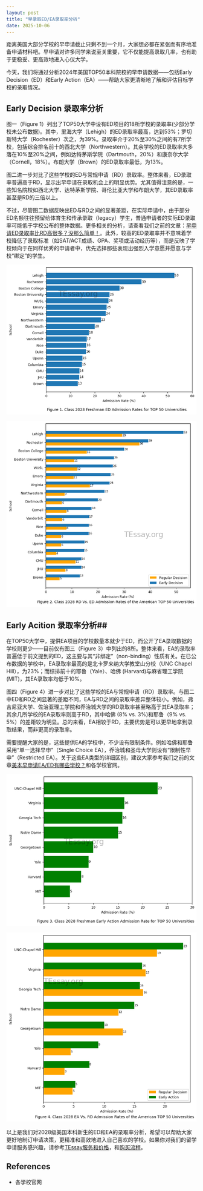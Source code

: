 ```yaml
---
layout: post
title: "早录取ED/EA录取率分析"
date: 2025-10-06
---
```

距离美国大部分学校的早申请截止只剩不到一个月，大家想必都在紧张而有序地准备申请材料吧。早申请对许多同学来说至关重要，它不仅能提高录取几率，也有助于更稳妥、更高效地进入心仪大学。

今天，我们将通过分析2024年美国TOP50本科院校的早申请数据——包括Early Decision（ED）和Early Action（EA）——帮助大家更清晰地了解和评估目标学校的录取情况。

## Early Decision 录取率分析 ##

图一（Figure 1）列出了TOP50大学中设有ED项目的18所学校的录取率(少部分学校未公布数据)。其中，里海大学（Lehigh）的ED录取率最高，达到53%；罗切斯特大学（Rochester）次之，为39%。录取率介于20%至30%之间的有7所学校，包括综合排名前十的西北大学（Northwestern）。其余学校的ED录取率大多落在10%至20%之间，例如达特茅斯学院（Dartmouth，20%）和康奈尔大学（Cornell，18%）。布朗大学（Brown）的ED录取率最低，为13%。

图二进一步对比了这些学校的ED与常规申请（RD）录取率。整体来看，ED录取率普遍高于RD，显示出早申请在录取机会上的明显优势。尤其值得注意的是，一些知名院校如西北大学、达特茅斯学院、哥伦比亚大学和布朗大学，其ED录取率甚至是RD的三倍以上。

不过，尽管图二数据反映出ED与RD之间的显著差距，在实际申请中，由于部分ED名额往往预留给体育生和传承录取（legacy）学生，普通申请者的实际ED录取率可能低于学校公布的整体数据。更多相关的分析，请查看我们之前的文章：[早申请ED录取率比RD高很多？没那么简单！](https://tessay.org/blog/2021/08/19/early-admission-easy-or-not)。此外，较高的ED录取率并不意味着学校降低了录取标准（如SAT/ACT成绩、GPA、奖项或活动经历等），而是反映了学校倾向于在同样优秀的申请者中，优先选择那些表现出强烈入学意愿并愿意与学校“绑定”的学生。


    
![png](/assets/images/2025-10-06-early-decision-admission-rates_files/2025-10-06-early-decision-admission-rates_3_0.png)
    



    
![png](/assets/images/2025-10-06-early-decision-admission-rates_files/2025-10-06-early-decision-admission-rates_4_0.png)
    


## Early Acition 录取率分析##

在TOP50大学中，提供EA项目的学校数量本就少于ED，而公开了EA录取数据的学校则更少——目前仅有图三（Figure 3）中列出的8所。整体来看，EA的录取率普遍低于前文提到的ED，这主要与其“非绑定”（non-binding）性质有关。在已公布数据的学校中，EA录取率最高的是北卡罗来纳大学教堂山分校（UNC Chapel Hill），为23%；而综排前十的耶鲁（Yale）、哈佛 (Harvard)与麻省理工学院 (MIT)，其EA录取率均低于10%。

图四（Figure 4）进一步对比了这些学校的EA与常规申请（RD）录取率。与图二中ED和RD之间显著的差距不同，EA与RD之间的录取率差异整体较小。例如，弗吉尼亚大学、佐治亚理工学院和乔治城大学的RD录取率甚至略高于其EA录取率；其余几所学校的EA录取率则高于RD，其中哈佛 (8% vs. 3%)和耶鲁（9% vs. 5%）的差距较为明显。总的来看，EA相较于RD，主要优势是可以更早地拿到录取结果，而非更高的录取率。

需要提醒大家的是，这些提供EA的学校中，不少设有限制条件。例如哈佛和耶鲁采用“单一选择早申”（Single Choice EA），乔治城和圣母大学则设有“限制性早申”（Restricted EA）。关于这些EA类型的详细区别，建议大家参考我们之前的文章[美本早申请EA/ED有哪些学校？](https://tessay.org/blog/2024/10/06/2024-2025-early-admissions-list)和各学校官网。


    
![png](/assets/images/2025-10-06-early-decision-admission-rates_files/2025-10-06-early-decision-admission-rates_6_0.png)
    



    
![png](/assets/images/2025-10-06-early-decision-admission-rates_files/2025-10-06-early-decision-admission-rates_7_0.png)
    


以上是我们对2028级美国本科新生的ED和EA的录取率分析，希望可以帮助大家更好地制订申请决策，更精准和高效地进入自己喜欢的学校。如果你对我们的留学申请服务感兴趣，请参考[TEssay服务和价格](https://tessay.org/blog/2024/04/02/faq)，和[购买流程](https://tessay.org/blog/2024/04/10/contact-form)。

## References ##

+ 各学校官网
